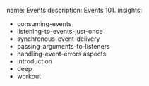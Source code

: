name: Events
description: Events 101.
insights:
  - consuming-events
  - listening-to-events-just-once
  - synchronous-event-delivery
  - passing-arguments-to-listeners
  - handling-event-errors
aspects:
  - introduction
  - deep
  - workout
 
